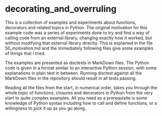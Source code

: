 # decorating_and_overruling
This is a collection of examples and experiments about functions, decorators and related topics in Python.
The original motivation for this example code was a series of experiments done to try and find a way of calling code from an external library, changing exactly how it worked, but without modifying that external library directly.
This is explained in the file 50_motivation.md and the immediately following files give some examples of things that I tried.

The examples are presented as doctests in MarkDown files.
The Python code is given in a format similar to an interactive Python session, with some explanations in plain text in between.
Running doctest against all the MarkDown files in the repository should result in all tests passing.

Reading all the files from the start, in numerical order, takes you through the whole topic of functions, closures and decorators in Python from the very start to quite complex examples.
All you need as a prerequisite is some knowledge of Python syntax including how to call and define functions, or a willingness to pick it up as you go along.
